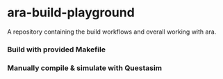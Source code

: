 # ara-build-playground
A repository containing the build workflows and overall working with ara.

### Build with provided Makefile

### Manually compile & simulate with Questasim